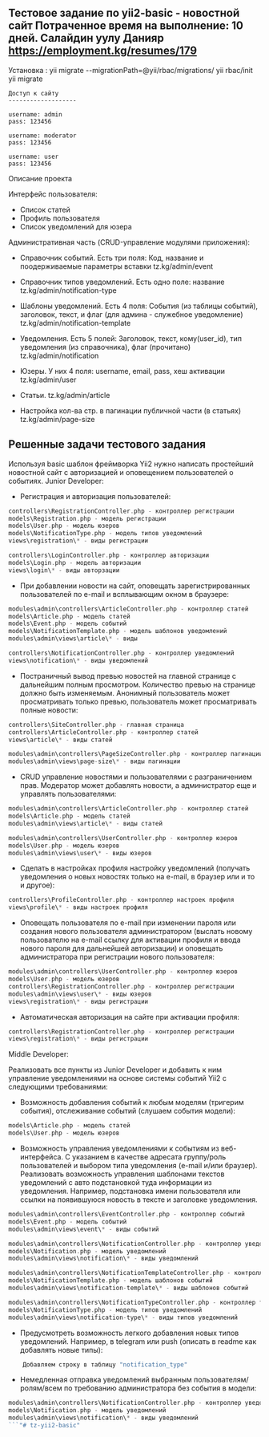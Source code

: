Тестовое задание по yii2-basic - новостной сайт
Потраченное время на выполнение: 10 дней.
Салайдин уулу Данияр
https://employment.kg/resumes/179
------------------
Установка :
yii migrate --migrationPath=@yii/rbac/migrations/
yii rbac/init
yii migrate
```
Доступ к сайту
-------------------

username: admin
pass: 123456

username: moderator
pass: 123456

username: user
pass: 123456
```
Описание проекта

Интерфейс пользователя:
 - Список статей
 - Профиль пользователя 
 - Список уведомлений для юзера

Административная часть (CRUD-управление модулями приложения):

- Справочник событий. Есть три поля: Код, название и поодерживаемые параметры вставки
tz.kg/admin/event

- Справочник типов уведомлений. Есть одно поле: название
tz.kg/admin/notification-type

- Шаблоны уведомлений. Есть 4 поля: События (из таблицы событий), заголовок, текст, и флаг (для админа - служебное уведомление)
tz.kg/admin/notification-template

- Уведомления. Есть 5 полей: Заголовок, текст, кому(user_id), тип уведомления (из справочника), флаг (прочитано)
tz.kg/admin/notification

- Юзеры. У них 4 поля: username, email, pass, хеш активации
tz.kg/admin/user

- Статьи. tz.kg/admin/article

- Настройка кол-ва стр. в пагинации публичной части (в статьях)
tz.kg/admin/page-size

Решенные задачи тестового задания
------------

Используя basic шаблон фреймворка Yii2 нужно написать простейший
новостной сайт с авторизацией и оповещением пользователей о событиях.
Junior Developer:

- Регистрация и авторизация пользователей:

```php
controllers\RegistrationController.php - контроллер регистрации
models\Registration.php - модель регистрации
models\User.php - модель юзеров
models\NotificationType.php - модель типов уведомлений
views\registration\* - виды регистрации

controllers\LoginController.php - контроллер авторизации
models\Login.php - модель авторизации
views\login\* - виды авторзации
```

- При добавлении новости на сайт, оповещать зарегистрированных
пользователей по e-mail и всплывающим окном в браузере:

```php
modules\admin\controllers\ArticleController.php - контроллер статей
models\Article.php - модель статей
models\Event.php - модель событий
models\NotificationTemplate.php - модель шаблонов уведомлений
modules\admin\views\article\* - виды

controllers\NotificationController.php - контроллер уведомлений
views\notification\* - виды уведомлений
```

- Постраничный вывод превью новостей на главной странице с
дальнейшим полным просмотром. Количество превью на странице
должно быть изменяемым. Анонимный пользователь может просматривать только превью,
пользователь может просматривать полные новости:

```php
controllers\SiteController.php - главная страница
controllers\ArticleController.php - контроллер статей
views\article\* - виды статей

modules\admin\controllers\PageSizeController.php - контроллер пагинации
modules\admin\views\page-size\* - виды пагинации
```

- CRUD управление новостями и пользователями с разграничением прав.
Модератор может добавлять новости, а администратор еще и управлять пользователями:

```php
modules\admin\controllers\ArticleController.php - контроллер статей
models\Article.php - модель статей
modules\admin\views\article\* - виды статей

modules\admin\controllers\UserController.php - контроллер юзеров
models\User.php - модель юзеров
modules\admin\views\user\* - виды юзеров
```

- Сделать в настройках профиля настройку уведомлений (получать
уведомления о новых новостях только на e-mail, в браузер или и то и
другое):

```php
controllers\ProfileController.php - контроллер настроек профиля
views\profile\* - виды настроек профиля
```

- Оповещать пользователя по e-mail при изменении пароля или создания
нового пользователя администратором (выслать новому пользователю
на e-mail ссылку для активации профиля и ввода нового пароля для
дальнейшей авторизации) и оповещать администратора при
регистрации нового пользователя:

```php
modules\admin\controllers\UserController.php - контроллер юзеров
models\User.php - модель юзеров
controllers\RegistrationController.php - контроллер регистрации
modules\admin\views\user\* - виды юзеров
views\registration\* - виды регистрации
```

- Автоматическая авторизация на сайте при активации профиля:

```php
controllers\RegistrationController.php - контроллер регистрации
views\registration\* - виды регистрации
```

Middle Developer:

Реализовать все пункты из Junior Developer и добавить к ним управление
уведомлениями на основе системы событий Yii2 с следующими
требованиями:

- Возможность добавления событий к любым моделям (тригерим
события), отслеживание событий (слушаем события модели):

```php
models\Article.php - модель статей
models\User.php - модель юзеров
```

- Возможность управления уведомлениями к событиям из веб-
интерфейса. С указанием в качестве адресата группу/роль
пользователей и выбором типа уведомления (e-mail и/или браузер).
Реализовать возможность управления шаблонами текстов уведомлений
с авто подстановкой туда информации из уведомления. Например,
подстановка имени пользователя или ссылки на появившуюся новость
в тексте и заголовке уведомления.

```php
modules\admin\controllers\EventController.php - контроллер событий
models\Event.php - модель событий
modules\admin\views\event\* - виды событий

modules\admin\controllers\NotificationController.php - контроллер уведомлений
models\Notification.php - модель уведомлений
modules\admin\views\notification\* - виды уведомлений

modules\admin\controllers\NotificationTemplateController.php - контроллер шаблонов событий
models\NotificationTemplate.php - модель шаблонов событий
modules\admin\views\notification-template\* - виды шаблонов событий

modules\admin\controllers\NotificationTypeController.php - контроллер типов уведомлений
models\NotificationType.php - модель типов уведомлений
modules\admin\views\notification-type\* - виды типов уведомлений
```

- Предусмотреть возможность легкого добавления новых типов
уведомлений. Например, в telegram или push (описать в readme как
добавлять новые типы):

```php
    Добавляем строку в таблицу "notification_type"
```

- Немедленная отправка уведомлений выбранным
пользователям/ролям/всем по требованию администратора без события
в модели:

```php
modules\admin\controllers\NotificationController.php - контроллер уведомлений
models\Notification.php - модель уведомлений
modules\admin\views\notification\* - виды уведомлений
```"# tz-yii2-basic" 
